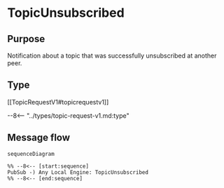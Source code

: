 <div class="message" markdown>


# TopicUnsubscribed


## Purpose


 <!-- --8<-- [start:purpose] -->
Notification about a topic that was successfully unsubscribed at another peer.
 <!-- --8<-- [end:purpose] -->

## Type


 <!-- --8<-- [start:type] -->
[[TopicRequestV1#topicrequestv1]]

--8<-- "../types/topic-request-v1.md:type"
 <!-- --8<-- [end:type] -->

## Message flow


<!-- --8<-- [start:messages] -->
```mermaid
sequenceDiagram

%% --8<-- [start:sequence]
PubSub -) Any Local Engine: TopicUnsubscribed
%% --8<-- [end:sequence]
```
<!-- --8<-- [end:messages] -->

</div>
